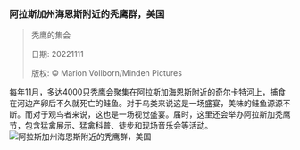 ### 阿拉斯加州海恩斯附近的秃鹰群，美国
> 秃鹰的集会> > 日期: 20221111> > 版权: © Marion Vollborn/Minden Pictures
   
 每年11月，多达4000只秃鹰会聚集在阿拉斯加海恩斯附近的奇尔卡特河上，捕食在河边产卵后不久就死亡的鲑鱼。对于鸟类来说这是一场盛宴，美味的鲑鱼源源不断。而对于观鸟者来说，这也是一场视觉盛宴。届时，这里还会举办阿拉斯加秃鹰节，包含猛禽展示、猛禽科普、徒步和现场音乐会等活动。
![阿拉斯加州海恩斯附近的秃鹰群，美国](https://s.cn.bing.net/th?id=OHR.HainesEagle_ZH-CN1542376030_1920x1080.jpg&rf=LaDigue_1920x1080.jpg)